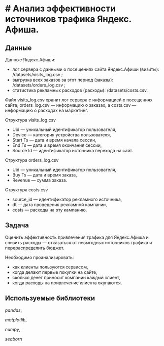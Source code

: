 # # Анализ эффективности источников трафика Яндекс. Афиша.

## Данные

Данные Яндекс.Афиши:
- лог сервера с данными о посещениях сайта Яндекс.Афиши (визиты): /datasets/visits_log.csv ;
- выгрузка всех заказов за этот период (заказы): /datasets/orders_log.csv ;
- статистика рекламных расходов (расходы): /datasets/costs.csv. 

Файл visits_log.csv хранит лог сервера с информацией о посещениях сайта, orders_log.csv — информацию о заказах, а costs.csv — информацию о расходах на маркетинг.

Структура visits_log.csv
 - Uid — уникальный идентификатор пользователя,
 - Device — категория устройства пользователя,
 - Start Ts — дата и время начала сессии,
 - End Ts — дата и время окончания сессии,
 - Source Id — идентификатор источника перехода на сайт.
  
Структура orders_log.csv
 - Uid — уникальный идентификатор пользователя,
 - Buy Ts — дата и время заказа,
 - Revenue — сумма заказа.

Структура costs.csv
 - source_id — идентификатор рекламного источника,
 - dt — дата проведения рекламной кампании,
 - costs — расходы на эту кампанию.

## Задача

Оценить эффективность привлечения трафика для Яндекс.Афиша и снизить расходы — отказаться от невыгодных источников трафика и перераспределить бюджет.

Необходимо проанализировать:
- как клиенты пользуются сервисом,
- когда делают первые покупки на сайте,
- сколько денег приносит компании каждый клиент,
- когда расходы на привлечение клиента окупаются.


## Используемые библиотеки
*pandas*,
 
*matplotlib*,

*numpy*,
 
*seaborn*
